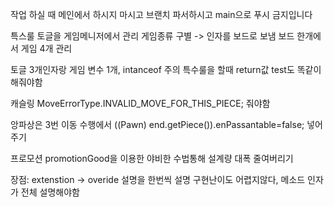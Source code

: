 작업 하실 때 메인에서 하시지 마시고 브랜치 파서하시고 main으로 푸시 금지입니다


특스룰 토글을 게임메니저에서 관리
게임종류 구별 ->
인자를 보드로 보냄
보드 한개에서 게임 4개 관리

토글 3개인자랑 게임 변수 1개, intanceof
주의 특수룰을 할때 return값
test도 똑같이 해줘야함

캐슬링
MoveErrorType.INVALID_MOVE_FOR_THIS_PIECE;
줘야함

앙파상은
3번 이동 수행에서
((Pawn) end.getPiece()).enPassantable=false; 넣어주기

프로모션
promotionGood을 이용한 야비한 수법통해 설계량 대폭 줄여버리기

장점: extenstion -> overide 설명을 한번씩 설명
구현난이도 어렵지않다,
메소드 인자가 전체 설명해야함
